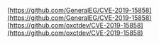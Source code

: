 [https://github.com/GeneralEG/CVE-2019-15858](https://github.com/GeneralEG/CVE-2019-15858)
[https://github.com/oxctdev/CVE-2019-15858](https://github.com/oxctdev/CVE-2019-15858)
